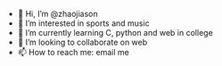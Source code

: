 - 👋 Hi, I’m @zhaojiason
- 👀 I’m interested in sports and music
- 🌱 I’m currently learning C, python and web in college
- 💞️ I’m looking to collaborate on web
- 📫 How to reach me: email me

<!---
zhaojiason/zhaojiason is a ✨ special ✨ repository because its `README.md` (this file) appears on your GitHub profile.
You can click the Preview link to take a look at your changes.
--->
